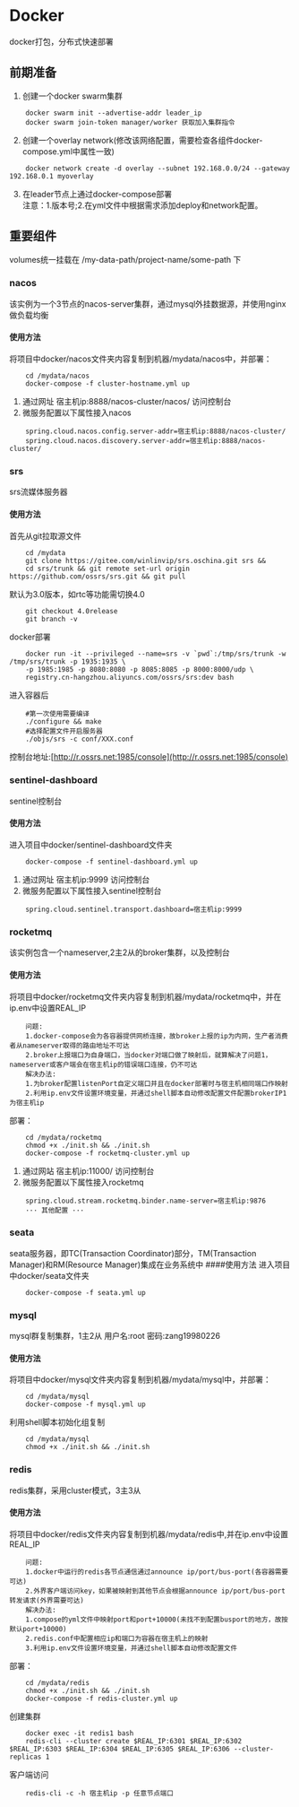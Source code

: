 # Docker
docker打包，分布式快速部署
## 前期准备  
1. 创建一个docker swarm集群
```
	docker swarm init --advertise-addr leader_ip
	docker swarm join-token manager/worker 获取加入集群指令
```
2. 创建一个overlay network(修改该网络配置，需要检查各组件docker-compose.yml中属性一致)
```
	docker network create -d overlay --subnet 192.168.0.0/24 --gateway 192.168.0.1 myoverlay
```
3. 在leader节点上通过docker-compose部署  
注意：1.版本号;2.在yml文件中根据需求添加deploy和network配置。

## 重要组件
volumes统一挂载在 /my-data-path/project-name/some-path 下
### nacos
该实例为一个3节点的nacos-server集群，通过mysql外挂数据源，并使用nginx做负载均衡
#### 使用方法
将项目中docker/nacos文件夹内容复制到机器/mydata/nacos中，并部署：
```
	cd /mydata/nacos
	docker-compose -f cluster-hostname.yml up
```  
1. 通过网址  宿主机ip:8888/nacos-cluster/nacos/  访问控制台
2. 微服务配置以下属性接入nacos
``` 
	spring.cloud.nacos.config.server-addr=宿主机ip:8888/nacos-cluster/
	spring.cloud.nacos.discovery.server-addr=宿主机ip:8888/nacos-cluster/
```
### srs
srs流媒体服务器
#### 使用方法
首先从git拉取源文件
```
	cd /mydata
	git clone https://gitee.com/winlinvip/srs.oschina.git srs && 
	cd srs/trunk && git remote set-url origin https://github.com/ossrs/srs.git && git pull
```
默认为3.0版本，如rtc等功能需切换4.0
```
	git checkout 4.0release
	git branch -v
```
docker部署
```
	docker run -it --privileged --name=srs -v `pwd`:/tmp/srs/trunk -w /tmp/srs/trunk -p 1935:1935 \
	-p 1985:1985 -p 8080:8080 -p 8085:8085 -p 8000:8000/udp \
	registry.cn-hangzhou.aliyuncs.com/ossrs/srs:dev bash
```
进入容器后
```
	#第一次使用需要编译
	./configure && make
	#选择配置文件开启服务器
	./objs/srs -c conf/XXX.conf
```
控制台地址:[http://r.ossrs.net:1985/console](http://r.ossrs.net:1985/console)
### sentinel-dashboard
sentinel控制台
#### 使用方法
进入项目中docker/sentinel-dashboard文件夹
```
	docker-compose -f sentinel-dashboard.yml up
```
1. 通过网址 宿主机ip:9999 访问控制台
2. 微服务配置以下属性接入sentinel控制台
``` 
	spring.cloud.sentinel.transport.dashboard=宿主机ip:9999
```
### rocketmq
该实例包含一个nameserver,2主2从的broker集群，以及控制台
#### 使用方法
将项目中docker/rocketmq文件夹内容复制到机器/mydata/rocketmq中，并在ip.env中设置REAL_IP
```
	问题:
	1.docker-compose会为各容器提供网桥连接，故broker上报的ip为内网，生产者消费者从nameserver取得的路由地址不可达
	2.broker上报端口为自身端口，当docker对端口做了映射后，就算解决了问题1，nameserver或客户端会在宿主机ip的错误端口连接，仍不可达
	解决办法:
	1.为broker配置listenPort自定义端口并且在docker部署时与宿主机相同端口作映射
	2.利用ip.env文件设置环境变量，并通过shell脚本自动修改配置文件配置brokerIP1为宿主机ip
```
部署：
```
	cd /mydata/rocketmq
	chmod +x ./init.sh && ./init.sh
	docker-compose -f rocketmq-cluster.yml up
```
1. 通过网站 宿主机ip:11000/ 访问控制台
2. 微服务配置以下属性接入rocketmq
```
	spring.cloud.stream.rocketmq.binder.name-server=宿主机ip:9876
	··· 其他配置 ···
```
### seata
seata服务器，即TC(Transaction Coordinator)部分，TM(Transaction Manager)和RM(Resource Manager)集成在业务系统中
####使用方法
进入项目中docker/seata文件夹
```
	docker-compose -f seata.yml up
```
### mysql
mysql群复制集群，1主2从 用户名:root 密码:zang19980226
#### 使用方法
将项目中docker/mysql文件夹内容复制到机器/mydata/mysql中，并部署：
```
	cd /mydata/mysql
	docker-compose -f mysql.yml up
``` 
利用shell脚本初始化组复制
```
	cd /mydata/mysql
	chmod +x ./init.sh && ./init.sh
```
### redis
redis集群，采用cluster模式，3主3从
#### 使用方法
将项目中docker/redis文件夹内容复制到机器/mydata/redis中,并在ip.env中设置REAL_IP
```
	问题:
	1.docker中运行的redis各节点通信通过announce ip/port/bus-port(各容器需要可达)
	2.外界客户端访问key，如果被映射到其他节点会根据announce ip/port/bus-port转发请求(外界需要可达)
	解决办法:
	1.compose的yml文件中映射port和port+10000(未找不到配置busport的地方，故按默认port+10000)
	2.redis.conf中配置相应ip和端口为容器在宿主机上的映射
	3.利用ip.env文件设置环境变量，并通过shell脚本自动修改配置文件
```
部署：
```
	cd /mydata/redis
	chmod +x ./init.sh && ./init.sh
	docker-compose -f redis-cluster.yml up
``` 
创建集群
```
	docker exec -it redis1 bash
	redis-cli --cluster create $REAL_IP:6301 $REAL_IP:6302 $REAL_IP:6303 $REAL_IP:6304 $REAL_IP:6305 $REAL_IP:6306 --cluster-replicas 1
```
客户端访问
```
	redis-cli -c -h 宿主机ip -p 任意节点端口
```
